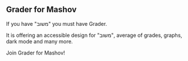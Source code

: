 ## Grader for Mashov


If you have "משוב" you must have Grader.

It is offering an accessible design for "משוב", average of grades, graphs, dark mode and many more.

Join Grader for Mashov!
